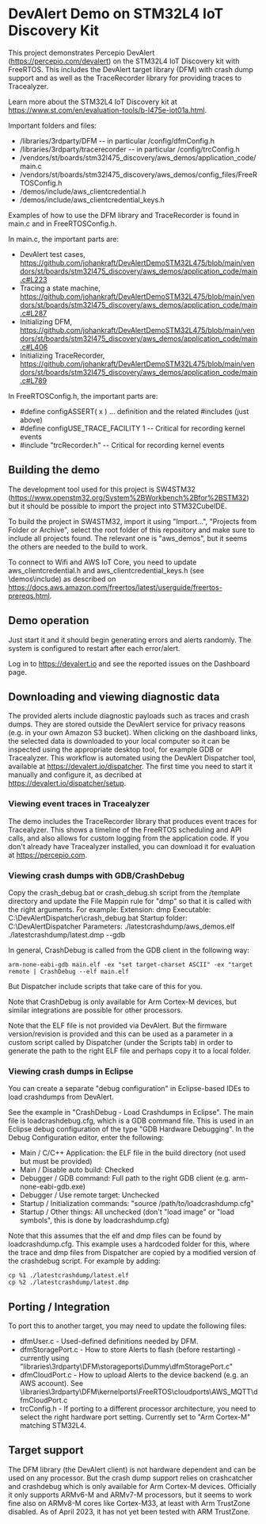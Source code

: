 # DevAlert Demo on STM32L4 IoT Discovery Kit

This project demonstrates Percepio DevAlert (https://percepio.com/devalert) on the STM32L4 IoT Discovery kit with FreeRTOS.
This includes the DevAlert target library (DFM) with crash dump support and as well as the TraceRecorder library for providing traces to Tracealyzer.

Learn more about the STM32L4 IoT Discovery kit at https://www.st.com/en/evaluation-tools/b-l475e-iot01a.html. 

Important folders and files:
- /libraries/3rdparty/DFM  -- in particular /config/dfmConfig.h
- /libraries/3rdparty/tracerecorder  -- in particular /config/trcConfig.h
- /vendors/st/boards/stm32l475_discovery/aws_demos/application_code/main.c
- /vendors/st/boards/stm32l475_discovery/aws_demos/config_files/FreeRTOSConfig.h
- /demos/include/aws_clientcredential.h
- /demos/include/aws_clientcredential_keys.h

Examples of how to use the DFM library and TraceRecorder is found in main.c and in FreeRTOSConfig.h.

In main.c, the important parts are:
 - DevAlert test cases, https://github.com/johankraft/DevAlertDemoSTM32L475/blob/main/vendors/st/boards/stm32l475_discovery/aws_demos/application_code/main.c#L223
 - Tracing a state machine, https://github.com/johankraft/DevAlertDemoSTM32L475/blob/main/vendors/st/boards/stm32l475_discovery/aws_demos/application_code/main.c#L287
 - Initializing DFM, https://github.com/johankraft/DevAlertDemoSTM32L475/blob/main/vendors/st/boards/stm32l475_discovery/aws_demos/application_code/main.c#L406
 - Initializing TraceRecorder, https://github.com/johankraft/DevAlertDemoSTM32L475/blob/main/vendors/st/boards/stm32l475_discovery/aws_demos/application_code/main.c#L789

In FreeRTOSConfig.h, the important parts are:

- #define configASSERT( x ) ... definition and the related #includes (just above)
- #define configUSE_TRACE_FACILITY 1 -- Critical for recording kernel events
- #include "trcRecorder.h" -- Critical for recording kernel events

## Building the demo

The development tool used for this project is SW4STM32 (https://www.openstm32.org/System%2BWorkbench%2Bfor%2BSTM32) but it should be possible to import the project into STM32CubeIDE.

To build the project in SW4STM32, import it using "Import...", "Projects from Folder or Archive", select the root folder of this repository and make sure to include all projects found. The relevant one is "aws_demos", but it seems the others are needed to the build to work.

To connect to Wifi and AWS IoT Core, you need to update aws_clientcredential.h and aws_clientcredential_keys.h (see \demos\include) as described on https://docs.aws.amazon.com/freertos/latest/userguide/freertos-prereqs.html.

## Demo operation

Just start it and it should begin generating errors and alerts randomly. The system is configured to restart after each error/alert.

Log in to https://devalert.io and see the reported issues on the Dashboard page.

## Downloading and viewing diagnostic data

The provided alerts include diagnostic payloads such as traces and crash dumps. They are stored outside the DevAlert service for privacy reasons (e.g. in your own Amazon S3 bucket). When clicking on the dashboard links, the selected data is downloaded to your local computer so it can be inspected using the appropriate desktop tool, for example GDB or Tracealyzer. This workflow is automated using the DevAlert Dispatcher tool, available at https://devalert.io/dispatcher. 
The first time you need to start it manually and configure it, as decribed at https://devalert.io/dispatcher/setup.

### Viewing event traces in Tracealyzer

The demo includes the TraceRecorder library that produces event traces for Tracealyzer. This shows a timeline of the FreeRTOS scheduling and API calls, and also allows for custom logging from the application code. If you don't already have Tracealyzer installed, you can download it for evaluation at https://percepio.com.

### Viewing crash dumps with GDB/CrashDebug

Copy the crash_debug.bat or crash_debug.sh script from the <dispatcher>/template directory and update the File Mappin rule for "dmp" so that it is called with the right arguments. For example:
Extension: dmp
Executable: C:\DevAlertDispatcher\crash_debug.bat
Startup folder: C:\DevAlertDispatcher
Parameters: ./latestcrashdump/aws_demos.elf ./latestcrashdump/latest.dmp --gdb

In general, CrashDebug is called from the GDB client in the following way:

    arm-none-eabi-gdb main.elf -ex "set target-charset ASCII" -ex "target remote | CrashDebug --elf main.elf

But Dispatcher include scripts that take care of this for you. 

Note that CrashDebug is only available for Arm Cortex-M devices, but similar integrations are possible for other processors.

Note that the ELF file is not provided via DevAlert. But the firmware version/revision is provided and this can be used as a parameter in a custom script called by Dispatcher (under the Scripts tab) in order to generate the path to the right ELF file and perhaps copy it to a local folder.

### Viewing crash dumps in Eclipse

You can create a separate "debug configuration" in Eclipse-based IDEs to load crashdumps from DevAlert.

See the example in "CrashDebug - Load Crashdumps in Eclipse". The main file is loadcrashdebug.cfg, which is a GDB command file.
This is used in an Eclipse debug configuration of the type "GDB Hardware Debugging". In the Debug Configuration editor, enter the following:
- Main / C/C++ Application: the ELF file in the build directory (not used but must be provided)
- Main / Disable auto build: Checked
- Debugger / GDB command: Full path to the right GDB client (e.g. arm-none-eabi-gdb.exe)
- Debugger / Use remote target: Unchecked
- Startup / Initialization commands: "source /path/to/loadcrashdump.cfg"
- Startup / Other things: All unchecked (don't "load image" or "load symbols", this is done by loadcrashdump.cfg)

Note that this assumes that the elf and dmp files can be found by loadcrashdump.cfg. This example uses a hardcoded folder for this, where the trace and dmp files from Dispatcher are copied by a modified version of the crashdebug script. For example by adding:

    cp %1 ./latestcrashdump/latest.elf
    cp %2 ./latestcrashdump/latest.dmp

## Porting / Integration

To port this to another target, you may need to update the following files:
- dfmUser.c - Used-defined definitions needed by DFM.
- dfmStoragePort.c - How to store Alerts to flash (before restarting) - currently using "libraries\3rdparty\DFM\storageports\Dummy\dfmStoragePort.c"
- dfmCloudPort.c - How to upload Alerts to the device backend (e.g. an AWS account). See \libraries\3rdparty\DFM\kernelports\FreeRTOS\cloudports\AWS_MQTT\dfmCloudPort.c
- trcConfig.h - If porting to a different processor architecture, you need to select the right hardware port setting. Currently set to "Arm Cortex-M" matching STM32L4.

## Target support

The DFM library (the DevAlert client) is not hardware dependent and can be used on any processor. But the crash dump support relies on crashcatcher and crashdebug which is only available for Arm Cortex-M devices. Officially it only supports ARMv6-M and ARMv7-M processors, but it seems to work fine also on ARMv8-M cores like Cortex-M33, at least with Arm TrustZone disabled. As of April 2023, it has not yet been tested with ARM TrustZone. 
